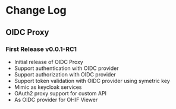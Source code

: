 # Change Log

## OIDC Proxy

### First Release v0.0.1-RC1
- Initial release of OIDC Proxy
- Support authentication with OIDC provider
- Support authorization with OIDC provider
- Support token validation with OIDC provider using symetric key
- Mimic as keycloak services
- OAuth2 proxy support for custom API
- As OIDC provider for OHIF Viewer